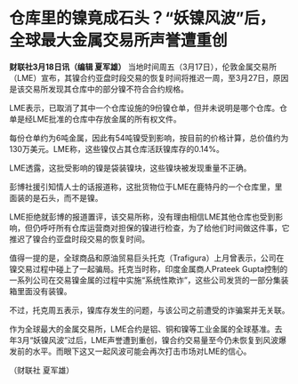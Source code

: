 # 仓库里的镍竟成石头？“妖镍风波”后，全球最大金属交易所声誉遭重创

**财联社3月18日讯（编辑 夏军雄）**
当地时间周五（3月17日），伦敦金属交易所（LME）宣布，其镍合约亚盘时段交易的恢复时间将推迟一周，至3月27日，原因是该交易所发现其仓库中的部分镍不符合合约规格。

LME表示，已取消了其中一个仓库设施的9份镍仓单，但并未说明是哪个仓库。仓单是经LME批准的仓库中存放金属的所有权文件。

每份仓单约为6吨金属，因此有54吨镍受到影响，按目前的价格计算，总价值约为130万美元。LME称，这些镍仅占其仓库活跃镍库存的0.14%。

LME透露，这批受影响的镍是袋装镍块，这些镍块被发现重量不正确。

彭博社援引知情人士的话报道称，这批货物位于LME在鹿特丹的一个仓库里，里面装的是石头，而不是镍。

LME拒绝就彭博的报道置评，该交易所称，没有理由相信LME其他仓库也受到影响，但仍呼吁所有仓库运营商对担保的镍进行检查，为了给他们时间做这件事，它推迟了镍合约亚盘时段交易的恢复时间。

值得一提的是，全球商品和原油贸易巨头托克（Trafigura）上月曾表示，公司在镍交易过程中碰上了一起骗局。托克当时称，印度金属商人Prateek
Gupta控制的一系列公司在交易镍金属的过程中实施“系统性欺诈”，这些公司发货的一部分集装箱里面没有装镍。

不过，托克周五表示，镍库存发生的问题，与该公司之前遭受的诈骗案并无关联。

作为全球最大的金属交易所，LME合约是铝、铜和镍等工业金属的全球基准。去年3月“妖镍风波”过后，LME声誉遭到重创，镍合约交易量至今仍未恢复到风波爆发前的水平。而眼下这又一起风波可能会再次打击市场对LME的信心。

（财联社 夏军雄）

